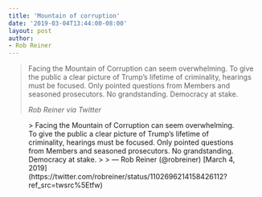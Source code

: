 ```yaml
---
title: 'Mountain of corruption'
date: '2019-03-04T13:44:00-08:00'
layout: post
author:
- Rob Reiner
---
```


> Facing the Mountain of Corruption can seem overwhelming. To give the public a clear picture of Trump’s lifetime of criminality, hearings must be focused. Only pointed questions from Members and seasoned prosecutors. No grandstanding. Democracy at stake.
>
> <cite>Rob Reiner via Twitter</cite>

<figure class="wp-block-embed is-type-rich is-provider-twitter wp-block-embed-twitter"><div class="wp-block-embed__wrapper">> Facing the Mountain of Corruption can seem overwhelming. To give the public a clear picture of Trump’s lifetime of criminality, hearings must be focused. Only pointed questions from Members and seasoned prosecutors. No grandstanding. Democracy at stake.
>
> — Rob Reiner (@robreiner) [March 4, 2019](https://twitter.com/robreiner/status/1102696214158426112?ref_src=twsrc%5Etfw)

<script async="" charset="utf-8" src="https://platform.twitter.com/widgets.js"></script></div></figure>
